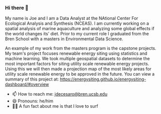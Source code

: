 ### Hi there 👋

My name is Joe and I am a Data Analyst at the NAtional Center For Ecological Analysis and Synthesis (NCEAS). I am currently working on a spatial analysis of marine aquaculture and analyzing some global effects if the world changes its' diet. Prior to my current role I graduated from the Bren School with a masters in Environmental Data Science. 

An example of my work from the masters program is the capstone projects. My team's project focuses renewable energy siting using statistics and machine learning. We took multiple geospatial datasets to determine the most important factors for siting utility scale renewable energy projects. Using this we will then made a projection map of the most likely areas for utility scale renewable energy to be approved in the future. You can view a summary of this project at: https://energysiting.github.io/energysiting-dashboard/#overview

- 📫 How to reach me: jdecesaro@bren.ucsb.edu
- 😄 Pronouns: he/him
- 🏄‍♂️ A fun fact about me is that I love to surf
